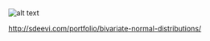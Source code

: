 
#

##

![alt text](http://sdeevi.com/wp-content/uploads/2015/01/CDF_Bi-normal-plots2.png "Bivariate Normal Distribution Visualization")

http://sdeevi.com/portfolio/bivariate-normal-distributions/
